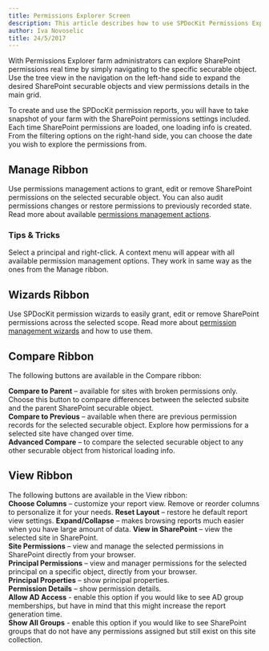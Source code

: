 ```yaml
---
title: Permissions Explorer Screen
description: This article describes how to use SPDocKit Permissions Explorer to explore SharePoint permissions.
author: Iva Novoselic
title: 24/5/2017
---
```

With Permissions Explorer farm administrators can explore SharePoint permissions real time by simply navigating to the specific securable object. Use the tree view in the navigation on the left-hand side to expand the desired SharePoint securable objects and view permissions details in the main grid.

To create and use the SPDocKit permission reports, you will have to take snapshot of your farm with the SharePoint permissions settings included. Each time SharePoint permissions are loaded, one loading info is created. From the filtering options on the right-hand side, you can choose the date you wish to explore the permissions from.

## Manage Ribbon
Use permissions management actions to grant, edit or remove SharePoint permissions on the selected securable object. You can also audit permissions changes or restore permissions to previously recorded state. Read more about available [permissions management actions](#internal/permissions-management/manage-permissions-ribbon-actions).

### Tips & Tricks
Select a principal and right-click. A context menu will appear with all available permission management options. They work in same way as the ones from the Manage ribbon.

## Wizards Ribbon
Use SPDocKit permission wizards to easily grant, edit or remove SharePoint permissions across the selected scope. Read more about [permission management wizards](#internal/permission-management.md) and how to use them.

## Compare Ribbon
The following buttons are available in the Compare ribbon:

__Compare to Parent__ – available for sites with broken permissions only. Choose this button to compare differences between the selected subsite and the parent SharePoint securable object.    
__Compare to Previous__ – available when there are previous permission records for the selected securable object. Explore how permissions for a selected site have changed over time.  
__Advanced Compare__ – to compare the selected securable object to any other securable object from historical loading info.

## View Ribbon
The following buttons are available in the View ribbon:  
__Choose Columns__ – customize your report view. Remove or reorder columns to personalize it for your needs.
__Reset Layout__ – restore he default report view settings.
__Expand/Collapse__ – makes browsing reports much easier when you have large amount of data.
__View in SharePoint__ – view the selected site in SharePoint.  
__Site Permissions__ – view and manage the selected permissions in SharePoint directly from your browser.  
__Principal Permissions__ – view and manager permissions for the selected principal on a specific object, directly from your browser.  
__Principal Properties__ – show principal properties.  
__Permission Details__ – show permission details.  
__Allow AD Access__ - enable this option if you would like to see AD group memberships, but have in mind that this might increase the report generation time.  
__Show All Groups__ - enable this option if you would like to see SharePoint groups that do not have any permissions assigned but still exist on this site collection.

